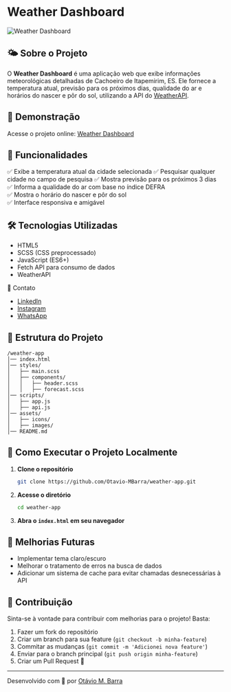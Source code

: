 # Weather Dashboard

![Weather Dashboard](https://comfy-dragon-c70d15.netlify.app/preview.png)

## 🌤️ Sobre o Projeto

O **Weather Dashboard** é uma aplicação web que exibe informações meteorológicas detalhadas de Cachoeiro de Itapemirim, ES. Ele fornece a temperatura atual, previsão para os próximos dias, qualidade do ar e horários do nascer e pôr do sol, utilizando a API do [WeatherAPI](https://www.weatherapi.com/).

## 🚀 Demonstração

Acesse o projeto online: [Weather Dashboard](https://comfy-dragon-c70d15.netlify.app/)

## 📌 Funcionalidades

✅ Exibe a temperatura atual da cidade selecionada
✅ Pesquisar qualquer cidade no campo de pesquisa
✅ Mostra previsão para os próximos 3 dias  
✅ Informa a qualidade do ar com base no índice DEFRA  
✅ Mostra o horário do nascer e pôr do sol  
✅ Interface responsiva e amigável

## 🛠️ Tecnologias Utilizadas

- HTML5
- SCSS (CSS preprocessado)
- JavaScript (ES6+)
- Fetch API para consumo de dados
- WeatherAPI

💂️ Contato

- [LinkedIn](https://www.linkedin.com/in/otavio-monteiro-barra/)
- [Instagram](https://www.instagram.com/otavio.code/)
- [WhatsApp](https://w.app/uism8q)

## 📂 Estrutura do Projeto

```
/weather-app
│── index.html
│── styles/
│   ├── main.scss
│   ├── components/
│   │   ├── header.scss
│   │   ├── forecast.scss
│── scripts/
│   ├── app.js
│   ├── api.js
│── assets/
│   ├── icons/
│   ├── images/
│── README.md
```

## 🔧 Como Executar o Projeto Localmente

1. **Clone o repositório**
   ```sh
   git clone https://github.com/Otavio-MBarra/weather-app.git
   ```
2. **Acesse o diretório**
   ```sh
   cd weather-app
   ```
3. **Abra o `index.html` em seu navegador**

## 📌 Melhorias Futuras

- Implementar tema claro/escuro
- Melhorar o tratamento de erros na busca de dados
- Adicionar um sistema de cache para evitar chamadas desnecessárias à API

## 🤝 Contribuição

Sinta-se à vontade para contribuir com melhorias para o projeto! Basta:

1. Fazer um fork do repositório
2. Criar um branch para sua feature (`git checkout -b minha-feature`)
3. Commitar as mudanças (`git commit -m 'Adicionei nova feature'`)
4. Enviar para o branch principal (`git push origin minha-feature`)
5. Criar um Pull Request 🚀

---

Desenvolvido com 💙 por [Otávio M. Barra](https://github.com/Otavio-MBarra)
